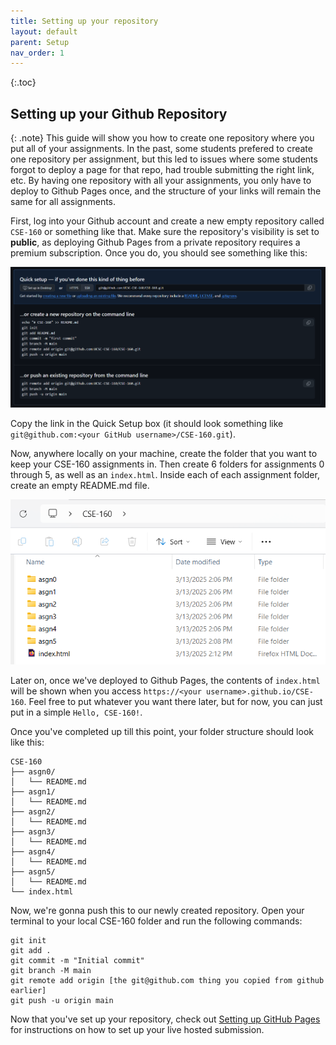 ```yaml
---
title: Setting up your repository
layout: default
parent: Setup
nav_order: 1
---
```

{:.toc}

## Setting up your Github Repository

{: .note}
This guide will show you how to create one repository where you put all of your assignments. In the past, some students prefered to create one repository per assignment, but this led to issues where some students forgot to deploy a page for that repo, had trouble submitting the right link, etc. By having one repository with all your assignments, you only have to deploy to Github Pages once, and the structure of your links will remain the same for all assignments.

First, log into your Github account and create a new empty repository called `CSE-160` or something like that. Make sure the repository's visibility is set to **public**, as deploying Github Pages from a private repository requires a premium subscription. Once you do, you should see something like this:

![alt text](images/emptyrepository.png)

Copy the link in the Quick Setup box (it should look something like `git@github.com:<your GitHub username>/CSE-160.git`).

Now, anywhere locally on your machine, create the folder that you want to keep your CSE-160 assignments in. Then create 6 folders for assignments 0 through 5, as well as an `index.html`. Inside each of each assignment folder, create an empty README.md file. 

![alt text](images/fivefoldersandindex.png)

Later on, once we've deployed to Github Pages, the contents of `index.html` will be shown when you access `https://<your username>.github.io/CSE-160`. Feel free to put whatever you want there later, but for now, you can just put in a simple `Hello, CSE-160!`.

Once you've completed up till this point, your folder structure should look like this:

```
CSE-160
├── asgn0/
│   └── README.md
├── asgn1/
│   └── README.md
├── asgn2/
│   └── README.md
├── asgn3/
│   └── README.md
├── asgn4/
│   └── README.md
├── asgn5/
│   └── README.md
└── index.html
```

Now, we're gonna push this to our newly created repository. Open your terminal to your local CSE-160 folder and run the following commands:

```
git init
git add .
git commit -m "Initial commit"
git branch -M main
git remote add origin [the git@github.com thing you copied from github earlier]
git push -u origin main
```

Now that you've set up your repository, check out [Setting up GitHub Pages](githubpages) for instructions on how to set up your live hosted submission.
